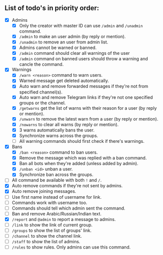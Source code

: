 ## List of todo's in priority order:

- [x] Admins
  - [x] Only the creator with master ID can use `/admin` and `/unadmin` command.
  - [x] `/admin` to make an user admin (by reply or mention).
  - [x] `/unadmin` to remove an user from admin list.
  - [x] Admins cannot be warned or banned.
  - [x] `/admin` command should clear all warnings of the user
  - [x] `/admin` command on banned users should throw a warning and cancle the command.
- [x] Warnings
  - [x] `/warn <reason>` command to warn users.
  - [x] Warned message get deleted automatically.
  - [x] Auto warn and remove forwarded messages if they're not from specified channel(s).
  - [x] Auto warn and remove Telegram links if they're not one specified groups or the channel.
  - [x] `/getwarns` get the list of warns with their reason for a user (by reply or mention).
  - [x] `/unwarn` to remove the latest warn from a user (by reply or mention).
  - [x] `/nowarns` to clear all warns (by reply or mention).
  - [x] 3 warns automatically bans the user.
  - [x] Synchronize warns across the groups.
  - [ ] All warning commands should first check if there's warnings.
- [x] Bans
  - [x] `/ban <reason>` command to ban users.
  - [x] Remove the message which was replied with a ban command.
  - [X] Ban all bots when they're added (unless added by admin).
  - [x] `/unban <id>` unban a user.
  - [x] Synchronize ban across the groups.
- [ ] All command be available with both `!` and `/`.
- [x] Auto remove commands if they're not sent by admins.
- [x] Auto remove joining messages.
- [ ] Use first name instead of username for link.
- [ ] Commands work with username too.
- [ ] Commands should tell which admin sent the command.
- [ ] Ban and remove Arabic/Russian/Indian text.
- [x] `/report` and `@admin` to report a message to admins.
- [ ] `/link` to show the link of current group.
- [ ] `/groups` to show the list of groups' link.
- [ ] `/channel` to show the channel link.
- [ ] `/staff` to show the list of admins.
- [ ] `/rules` to show rules. Only admins can use this command.
